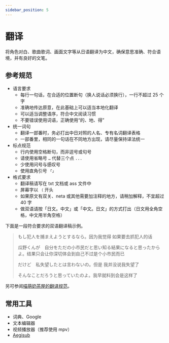 ```yaml
---
sidebar_position: 5
---
```


# 翻译

将角色对白、歌曲歌词、画面文字等从日语翻译为中文，确保意思准确、符合语境，并有良好的文笔。

## 参考规范

- 语言要求
  - 每行一句话，在合适的位置断句（换人说话必须换行），一行不超过 25 个字
  - 准确地传达原意，在此基础上可以适当本地化翻译
  - 可以适当调整语序，符合中文阅读习惯
  - 不要错误使用词语，正确使用“的、地、得”
- 统一词句
  - 翻译一部番时，务必打出中日对照的人名、专有名词翻译表格
  - 一部番里，相同的一句话在不同地方出现，请尽量保持译法统一
- 标点规范
  - 行内使用空格断句，而非逗号或句号
  - 请使用省略号 `…` 代替三个点 `...`
  - 少使用问号与感叹号
  - 使用直角引号 `「」`
- 格式要求
  - 翻译稿请写在 txt 文档或 ass 文件中
  - 屏幕字以 `（` 开头
  - 如果原文有双关、neta 或其他需要加注释的地方，请稍加解释，不宜超过 40 字
  - 做双语请按「日文。中文」或「中文。日文」的方式打出（日文用全角空格，中文用半角空格）

下面是一段符合要求的双语翻译稿示例。

> もし犯人を捕まえようとするなら。因为我觉得 如果要去抓犯人的话
>
> 瓜野くんが　自分をただの小市民だと思い知る結果になると思ったからよ。结果只会让你深切体会到自己不过是个小市民而已
>
> だけど　私失望したとは言わないの。但是 我并没说我失望了
>
> そんなことだろうと思っていたのよ。我早就料到会是这样了

另可参阅[喵萌奶茶屋的翻译规范](https://github.com/Nekomoekissaten-SUB/Nekomoekissaten-Subs/wiki/translation)。

## 常用工具

- 词典、Google
- 文本编辑器
- 视频播放器（推荐使用 mpv）
- [Aegisub](https://github.com/TypesettingTools/Aegisub/)
